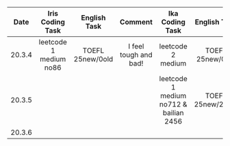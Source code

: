 | Date | Iris Coding Task | English Task | Comment | Ika Coding Task | English Task | Comment |
|:---:|:---:|:---:|:---:|:---:|:---:|:---:|
|20.3.4| leetcode 1 medium no86 | TOEFL 25new/0old | I feel tough and bad! | leetcode 2 medium | TOEFL 25new/0old | A good start! |
|20.3.5|                  |              |         |  leetcode 1 medium no712 & bailian 2456 | TOEFL 25new/25old | Keep going! |
|20.3.6|                  |              |         |                 |              |         |

